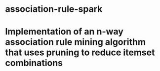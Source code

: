 # association-rule-spark
# Implementation of an n-way association rule mining algorithm that uses pruning to reduce itemset combinations
